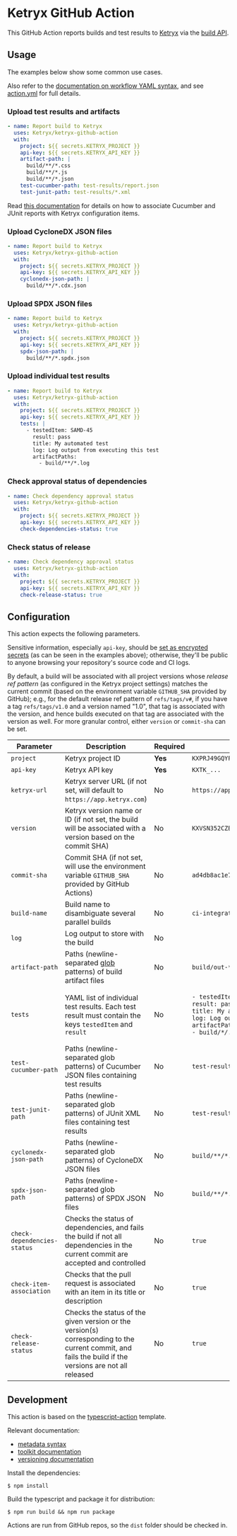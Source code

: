 # Ketryx GitHub Action

This GitHub Action reports builds and test results to [Ketryx](https://www.ketryx.com/) via the [build API](https://docs.ketryx.com/api/build-api).

## Usage

The examples below show some common use cases.

Also refer to the [documentation on workflow YAML syntax](https://help.github.com/en/articles/workflow-syntax-for-github-actions), and see [action.yml](action.yml) for full details.

### Upload test results and artifacts

```yaml
- name: Report build to Ketryx
  uses: Ketryx/ketryx-github-action
  with:
    project: ${{ secrets.KETRYX_PROJECT }}
    api-key: ${{ secrets.KETRYX_API_KEY }}
    artifact-path: |
      build/**/*.css
      build/**/*.js
      build/**/*.json
    test-cucumber-path: test-results/report.json
    test-junit-path: test-results/*.xml
```

Read [this documentation](https://docs.ketryx.com/manuals/man-06-test-management#id-3.4.-associating-automated-tests-with-configuration-items) for details on how to associate Cucumber and JUnit reports with Ketryx configuration items.

### Upload CycloneDX JSON files

```yaml
- name: Report build to Ketryx
  uses: Ketryx/ketryx-github-action
  with:
    project: ${{ secrets.KETRYX_PROJECT }}
    api-key: ${{ secrets.KETRYX_API_KEY }}
    cyclonedx-json-path: |
      build/**/*.cdx.json
```

### Upload SPDX JSON files

```yaml
- name: Report build to Ketryx
  uses: Ketryx/ketryx-github-action
  with:
    project: ${{ secrets.KETRYX_PROJECT }}
    api-key: ${{ secrets.KETRYX_API_KEY }}
    spdx-json-path: |
      build/**/*.spdx.json
```

### Upload individual test results

```yaml
- name: Report build to Ketryx
  uses: Ketryx/ketryx-github-action
  with:
    project: ${{ secrets.KETRYX_PROJECT }}
    api-key: ${{ secrets.KETRYX_API_KEY }}
    tests: |
      - testedItem: SAMD-45
        result: pass
        title: My automated test
        log: Log output from executing this test
        artifactPaths:
          - build/**/*.log
```

### Check approval status of dependencies

```yaml
- name: Check dependency approval status
  uses: Ketryx/ketryx-github-action
  with:
    project: ${{ secrets.KETRYX_PROJECT }}
    api-key: ${{ secrets.KETRYX_API_KEY }}
    check-dependencies-status: true
```

### Check status of release

```yaml
- name: Check dependency approval status
  uses: Ketryx/ketryx-github-action
  with:
    project: ${{ secrets.KETRYX_PROJECT }}
    api-key: ${{ secrets.KETRYX_API_KEY }}
    check-release-status: true
```

## Configuration

This action expects the following parameters.

Sensitive information, especially `api-key`, should be [set as encrypted secrets](https://help.github.com/en/articles/virtual-environments-for-github-actions#creating-and-using-secrets-encrypted-variables) (as can be seen in the examples above); otherwise, they'll be public to anyone browsing your repository's source code and CI logs.

By default, a build will be associated with all project versions whose _release ref pattern_ (as configured in the Ketryx project settings) matches the current commit (based on the environment variable `GITHUB_SHA` provided by GitHub); e.g., for the default release ref pattern of `refs/tags/v#`, if you have a tag `refs/tags/v1.0` and a version named "1.0", that tag is associated with the version, and hence builds executed on that tag are associated with the version as well.  For more granular control, either `version` or `commit-sha` can be set.

| Parameter                   | Description                                                                                                                                            | Required | Example                                                                                                                                                                                                           |
| --------------------------- | ------------------------------------------------------------------------------------------------------------------------------------------------------ | -------- | ----------------------------------------------------------------------------------------------------------------------------------------------------------------------------------------------------------------- |
| `project`                   | Ketryx project ID                                                                                                                                      | **Yes**  | `KXPRJ49GQYFQ5RR9KRTPWTRTC39YZ9W`                                                                                                                                                                                 |
| `api-key`                   | Ketryx API key                                                                                                                                         | **Yes**  | `KXTK_...`                                                                                                                                                                                                        |
| `ketryx-url`                | Ketryx server URL (if not set, will default to `https://app.ketryx.com`)                                                                               | No       | `https://app.ketryx.com`                                                                                                                                                                                          |
| `version`                   | Ketryx version name or ID (if not set, the build will be associated with a version based on the commit SHA)                                            | No       | `KXVSN352CZED7078FC8DN23YYZVM59D`                                                                                                                                                                                 |
| `commit-sha`                | Commit SHA (if not set, will use the environment variable `GITHUB_SHA` provided by GitHub Actions)                                                     | No       | `ad4db8ac1e70bd41aa8bcee6f00a3a1e36bb0e01`                                                                                                                                                                        |
| `build-name`                | Build name to disambiguate several parallel builds                                                                                                     | No       | `ci-integration-tests`                                                                                                                                                                                            |
| `log`                       | Log output to store with the build                                                                                                                     | No       |                                                                                                                                                                                                                   |
| `artifact-path`             | Paths (newline-separated [glob](https://github.com/isaacs/node-glob#glob-primer) patterns) of build artifact files                                     | No       | `build/out-*.*`                                                                                                                                                                                                   |
| `tests`                     | YAML list of individual test results. Each test result must contain the keys `testedItem` and `result`                                                 | No       | <pre><code class="language-yaml">- testedItem: SAMD-45&#10; result: pass&#10; title: My automated test&#10; log: Log output from executing this test&#10; artifactPaths:&#10; - build/\*_/_.log&#10;</code></pre> |
| `test-cucumber-path`        | Paths (newline-separated glob patterns) of Cucumber JSON files containing test results                                                                 | No       | `test-results/report.json`                                                                                                                                                                                        |
| `test-junit-path`           | Paths (newline-separated glob patterns) of JUnit XML files containing test results                                                                     | No       | `test-results/junit.xml`                                                                                                                                                                                          |
| `cyclonedx-json-path`       | Paths (newline-separated glob patterns) of CycloneDX JSON files                                                                                        | No       | `build/**/*.cdx.json`                                                                                                                                                                                             |
| `spdx-json-path`            | Paths (newline-separated glob patterns) of SPDX JSON files                                                                                             | No       | `build/**/*.spdx.json`                                                                                                                                                                                            |
| `check-dependencies-status` | Checks the status of dependencies, and fails the build if not all dependencies in the current commit are accepted and controlled                       | No       | `true`                                                                                                                                                                                                            |
| `check-item-association`    | Checks that the pull request is associated with an item in its title or description                                                                    | No       | `true`                                                                                                                                                                                                            |
| `check-release-status`      | Checks the status of the given version or the version(s) corresponding to the current commit, and fails the build if the versions are not all released | No       | `true`                                                                                                                                                                                                            |

## Development

This action is based on the [typescript-action](https://github.com/actions/typescript-action) template.

Relevant documentation:

* [metadata syntax](https://help.github.com/en/articles/metadata-syntax-for-github-actions)
* [toolkit documentation](https://github.com/actions/toolkit/blob/master/README.md#packages)
* [versioning documentation](https://github.com/actions/toolkit/blob/master/docs/action-versioning.md)

Install the dependencies:

```console
$ npm install
```

Build the typescript and package it for distribution:

```console
$ npm run build && npm run package
```

Actions are run from GitHub repos, so the `dist` folder should be checked in.
